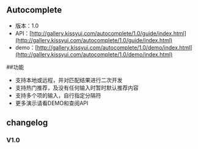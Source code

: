 ## Autocomplete

* 版本：1.0
* API：[http://gallery.kissyui.com/autocomplete/1.0/guide/index.html](http://gallery.kissyui.com/autocomplete/1.0/guide/index.html)
* demo：[http://gallery.kissyui.com/autocomplete/1.0/demo/index.html](http://gallery.kissyui.com/autocomplete/1.0/demo/index.html)

##功能
* 支持本地或远程，并对匹配结果进行二次开发
* 支持热门推荐，及没有任何输入时暂时默认推荐内容
* 支持多个项的输入，自行指定分隔符
* 更多演示请看DEMO和查阅API
## changelog

### V1.0


